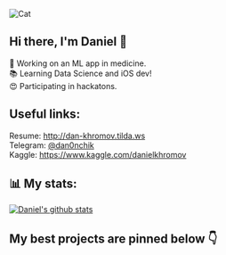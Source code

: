 ![Cat](https://i.imgur.com/oWsVNYD.gif)
## Hi there, I'm Daniel 👋
👀 Working on an ML app in medicine.  
📚 Learning Data Science and iOS dev!  
😍 Participating in hackatons.  
## Useful links:  
Resume: http://dan-khromov.tilda.ws  
Telegram: [@dan0nchik](https://t.me/dan0nchik)  
Kaggle: https://www.kaggle.com/danielkhromov
## 📊 My stats:  
[![Daniel's github stats](https://github-readme-stats.vercel.app/api?username=dan0nchik&count_private=true)](https://github.com/anuraghazra/github-readme-stats)
## My best projects are pinned below 👇
